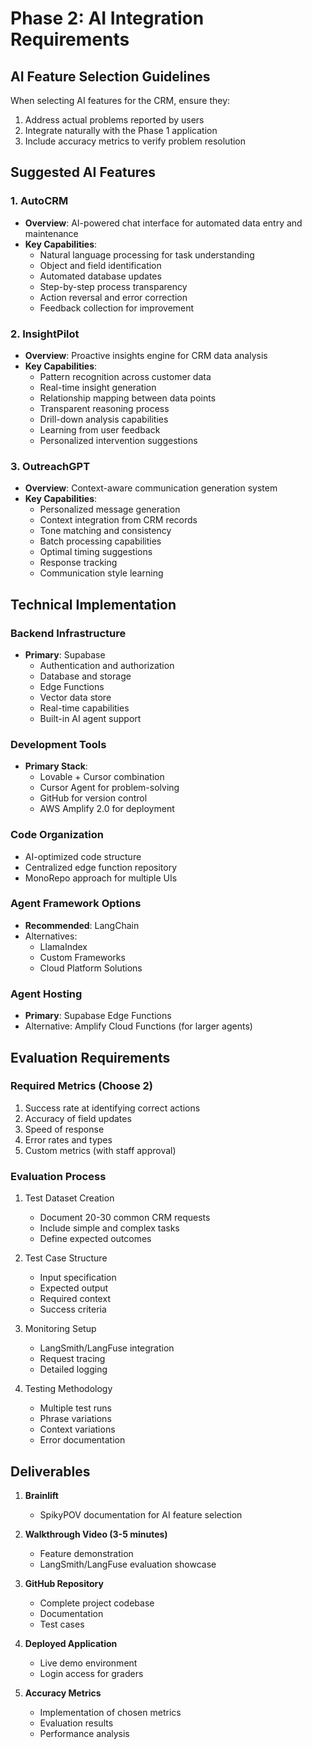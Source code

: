 # Phase 2: AI Integration Requirements

## AI Feature Selection Guidelines

When selecting AI features for the CRM, ensure they:

1. Address actual problems reported by users
2. Integrate naturally with the Phase 1 application
3. Include accuracy metrics to verify problem resolution

## Suggested AI Features

### 1. AutoCRM

- **Overview**: AI-powered chat interface for automated data entry and maintenance
- **Key Capabilities**:
  - Natural language processing for task understanding
  - Object and field identification
  - Automated database updates
  - Step-by-step process transparency
  - Action reversal and error correction
  - Feedback collection for improvement

### 2. InsightPilot

- **Overview**: Proactive insights engine for CRM data analysis
- **Key Capabilities**:
  - Pattern recognition across customer data
  - Real-time insight generation
  - Relationship mapping between data points
  - Transparent reasoning process
  - Drill-down analysis capabilities
  - Learning from user feedback
  - Personalized intervention suggestions

### 3. OutreachGPT

- **Overview**: Context-aware communication generation system
- **Key Capabilities**:
  - Personalized message generation
  - Context integration from CRM records
  - Tone matching and consistency
  - Batch processing capabilities
  - Optimal timing suggestions
  - Response tracking
  - Communication style learning

## Technical Implementation

### Backend Infrastructure

- **Primary**: Supabase
  - Authentication and authorization
  - Database and storage
  - Edge Functions
  - Vector data store
  - Real-time capabilities
  - Built-in AI agent support

### Development Tools

- **Primary Stack**:
  - Lovable + Cursor combination
  - Cursor Agent for problem-solving
  - GitHub for version control
  - AWS Amplify 2.0 for deployment

### Code Organization

- AI-optimized code structure
- Centralized edge function repository
- MonoRepo approach for multiple UIs

### Agent Framework Options

- **Recommended**: LangChain
- Alternatives:
  - LlamaIndex
  - Custom Frameworks
  - Cloud Platform Solutions

### Agent Hosting

- **Primary**: Supabase Edge Functions
- Alternative: Amplify Cloud Functions (for larger agents)

## Evaluation Requirements

### Required Metrics (Choose 2)

1. Success rate at identifying correct actions
2. Accuracy of field updates
3. Speed of response
4. Error rates and types
5. Custom metrics (with staff approval)

### Evaluation Process

1. Test Dataset Creation

   - Document 20-30 common CRM requests
   - Include simple and complex tasks
   - Define expected outcomes

2. Test Case Structure

   - Input specification
   - Expected output
   - Required context
   - Success criteria

3. Monitoring Setup

   - LangSmith/LangFuse integration
   - Request tracing
   - Detailed logging

4. Testing Methodology
   - Multiple test runs
   - Phrase variations
   - Context variations
   - Error documentation

## Deliverables

1. **Brainlift**

   - SpikyPOV documentation for AI feature selection

2. **Walkthrough Video (3-5 minutes)**

   - Feature demonstration
   - LangSmith/LangFuse evaluation showcase

3. **GitHub Repository**

   - Complete project codebase
   - Documentation
   - Test cases

4. **Deployed Application**

   - Live demo environment
   - Login access for graders

5. **Accuracy Metrics**
   - Implementation of chosen metrics
   - Evaluation results
   - Performance analysis
